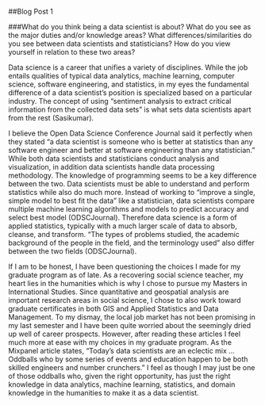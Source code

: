 ##Blog Post 1

###What do you think being a data scientist is about?  What do you see as the major duties and/or knowledge areas?  What differences/similarities do you see between data scientists and statisticians?  How do you view yourself in relation to these two areas?

Data science is a career that unifies a variety of disciplines. While the job entails qualities of typical data analytics, machine learning, computer science, software engineering, and statistics, in my eyes the fundamental difference of a data scientist’s position is specialized based on a particular industry.   The concept of using “sentiment analysis to extract critical information from the collected data sets” is what sets data scientists apart from the rest (Sasikumar). 

I believe the Open Data Science Conference Journal said it perfectly when they stated “a data scientist is someone who is better at statistics than any software engineer and better at software engineering than any statistician.” While both data scientists and statisticians conduct analysis and visualization, in addition data scientists handle data processing methodology. The knowledge of programming seems to be a key difference between the two. Data scientists must be able to understand and perform statistics while also do much more.  Instead of working to “improve a single, simple model to best fit the data” like a statistician, data scientists compare multiple machine learning algorithms and models to predict accuracy and select best model (ODSCJournal). Therefore data science is a form of applied statistics, typically with a much larger scale of data to absorb, cleanse, and transform. “The types of problems studied, the academic background of the people in the field, and the terminology used” also differ between the two fields (ODSCJournal). 

If I am to be honest, I have been questioning the choices I made for my graduate program as of late.  As a recovering social science teacher, my heart lies in the humanities which is why I chose to pursue my Masters in International Studies.  Since quantitative and geospatial analysis are important research areas in social science, I chose to also work toward graduate certificates in both GIS and Applied Statistics and Data Management.   To my dismay, the local job market has not been promising in my last semester and I have been quite worried about the seemingly dried up well of career prospects. However, after reading these articles I feel much more at ease with my choices in my graduate program.  As the Mixpanel article states, “Today’s data scientists are an eclectic mix … Oddballs who by some series of events and education happen to be both skilled engineers and number crunchers.” I feel as though I may just be one of those oddballs who, given the right opportunity, has just the right knowledge in data analytics, machine learning, statistics, and domain knowledge in the humanities to make it as a data scientist. 
